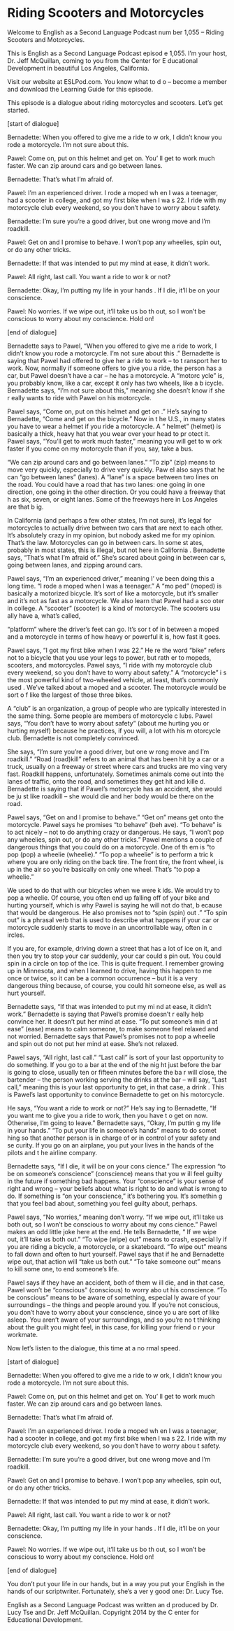 # Riding Scooters and Motorcycles

Welcome to English as a Second Language Podcast num ber 1,055 – Riding Scooters and Motorcycles.

This is English as a Second Language Podcast episod e 1,055. I’m your host, Dr. Jeff McQuillan, coming to you from the Center for E ducational Development in beautiful Los Angeles, California.

Visit our website at ESLPod.com. You know what to d o – become a member and download the Learning Guide for this episode.

This episode is a dialogue about riding motorcycles  and scooters. Let’s get started.

[start of dialogue]

Bernadette: When you offered to give me a ride to w ork, I didn’t know you rode a motorcycle. I’m not sure about this.

Pawel: Come on, put on this helmet and get on. You’ ll get to work much faster. We can zip around cars and go between lanes.

Bernadette: That’s what I’m afraid of.

Pawel: I’m an experienced driver. I rode a moped wh en I was a teenager, had a scooter in college, and got my first bike when I wa s 22. I ride with my motorcycle club every weekend, so you don’t have to worry abou t safety.

Bernadette: I’m sure you’re a good driver, but one wrong move and I’m roadkill.

Pawel: Get on and I promise to behave. I won’t pop any wheelies, spin out, or do any other tricks.

Bernadette: If that was intended to put my mind at ease, it didn’t work.

Pawel: All right, last call. You want a ride to wor k or not?

Bernadette: Okay, I’m putting my life in your hands . If I die, it’ll be on your conscience.

Pawel: No worries. If we wipe out, it’ll take us bo th out, so I won’t be conscious to worry about my conscience. Hold on!

[end of dialogue]

Bernadette says to Pawel, “When you offered to give  me a ride to work, I didn’t know you rode a motorcycle. I’m not sure about this .” Bernadette is saying that Pawel had offered to give her a ride to work – to t ransport her to work. Now, normally if someone offers to give you a ride, the person has a car, but Pawel doesn’t have a car – he has a motorcycle. A “motorc ycle” is, you probably know, like a car, except it only has two wheels, like a b icycle. Bernadette says, “I’m not sure about this,” meaning she doesn’t know if she r eally wants to ride with Pawel on his motorcycle.

Pawel says, “Come on, put on this helmet and get on .” He’s saying to Bernadette, “Come and get on the bicycle.” Now in t he U.S., in many states you have to wear a helmet if you ride a motorcycle. A “ helmet” (helmet) is basically a thick, heavy hat that you wear over your head to pr otect it. Pawel says, “You’ll get to work much faster,” meaning you will get to w ork faster if you come on my motorcycle than if you, say, take a bus.

“We can zip around cars and go between lanes.” “To zip” (zip) means to move very quickly, especially to drive very quickly. Paw el also says that he can “go between lanes” (lanes). A “lane” is a space between  two lines on the road. You could have a road that has two lanes: one going in one direction, one going in the other direction. Or you could have a freeway that h as six, seven, or eight lanes. Some of the freeways here in Los Angeles are that b ig.

In California (and perhaps a few other states, I’m not sure), it’s legal for motorcycles to actually drive between two cars that  are next to each other. It’s absolutely crazy in my opinion, but nobody asked me  for my opinion. That’s the law. Motorcycles can go in between cars. In some st ates, probably in most states, this is illegal, but not here in California . Bernadette says, “That’s what I’m afraid of.” She’s scared about going in between car s, going between lanes, and zipping around cars.

Pawel says, “I’m an experienced driver,” meaning I’ ve been doing this a long time. “I rode a moped when I was a teenager.” A “mo ped” (moped) is basically a motorized bicycle. It’s sort of like a motorcycle, but it’s smaller and it’s not as fast as a motorcycle. We also learn that Pawel had a sco oter in college. A “scooter” (scooter) is a kind of motorcycle. The scooters usu ally have a, what’s called,

“platform” where the driver’s feet can go. It’s sor t of in between a moped and a motorcycle in terms of how heavy or powerful it is,  how fast it goes.

Pawel says, “I got my first bike when I was 22.” He re the word “bike” refers not to a bicycle that you use your legs to power, but rath er to mopeds, scooters, and motorcycles. Pawel says, “I ride with my motorcycle  club every weekend, so you don’t have to worry about safety.” A “motorcycle” i s the most powerful kind of two-wheeled vehicle, at least, that’s commonly used . We’ve talked about a moped and a scooter. The motorcycle would be sort o f like the largest of those three bikes.

A “club” is an organization, a group of people who are typically interested in the same thing. Some people are members of motorcycle c lubs. Pawel says, “You don’t have to worry about safety” (about me hurting  you or hurting myself) because he practices, if you will, a lot with his m otorcycle club. Bernadette is not completely convinced.

She says, “I’m sure you’re a good driver, but one w rong move and I’m roadkill.” “Road (road)kill” refers to an animal that has been  hit by a car or a truck, usually on a freeway or street where cars and trucks are mo ving very fast. Roadkill happens, unfortunately. Sometimes animals come out into the lanes of traffic, onto the road, and sometimes they get hit and kille d. Bernadette is saying that if Pawel’s motorcycle has an accident, she would be ju st like roadkill – she would die and her body would be there on the road.

Pawel says, “Get on and I promise to behave.” “Get on” means get onto the motorcycle. Pawel says he promises “to behave” (beh ave). “To behave” is to act nicely – not to do anything crazy or dangerous. He says, “I won’t pop any wheelies, spin out, or do any other tricks.” Pawel mentions a couple of dangerous things that you could do on a motorcycle. One of th em is “to pop (pop) a wheelie (wheelie).” “To pop a wheelie” is to perform a tric k where you are only riding on the back tire. The front tire, the front wheel, is up in the air so you’re basically on only one wheel. That’s “to pop a wheelie.”

We used to do that with our bicycles when we were k ids. We would try to pop a wheelie. Of course, you often end up falling off of  your bike and hurting yourself, which is why Pawel is saying he will not do that, b ecause that would be dangerous. He also promises not to “spin (spin) out .” “To spin out” is a phrasal verb that is used to describe what happens if your car or motorcycle suddenly starts to move in an uncontrollable way, often in c ircles.

If you are, for example, driving down a street that  has a lot of ice on it, and then you try to stop your car suddenly, your car could s pin out. You could spin in a circle on top of the ice. This is quite frequent. I  remember growing up in Minnesota, and when I learned to drive, having this  happen to me once or twice, so it can be a common occurrence – but it is a very  dangerous thing because, of course, you could hit someone else, as well as hurt  yourself.

Bernadette says, “If that was intended to put my mi nd at ease, it didn’t work.” Bernadette is saying that Pawel’s promise doesn’t r eally help convince her. It doesn’t put her mind at ease. “To put someone’s min d at ease” (ease) means to calm someone, to make someone feel relaxed and not worried. Bernadette says that Pawel’s promises not to pop a wheelie and spin  out do not put her mind at ease. She’s not relaxed.

Pawel says, “All right, last call.” “Last call” is sort of your last opportunity to do something. If you go to a bar at the end of the nig ht just before the bar is going to close, usually ten or fifteen minutes before the ba r will close, the bartender – the person working serving the drinks at the bar – will  say, “Last call,” meaning this is your last opportunity to get, in that case, a drink . This is Pawel’s last opportunity to convince Bernadette to get on his motorcycle.

He says, “You want a ride to work or not?” He’s say ing to Bernadette, “If you want me to give you a ride to work, then you have t o get on now. Otherwise, I’m going to leave.” Bernadette says, “Okay, I’m puttin g my life in your hands.” “To put your life in someone’s hands” means to do somet hing so that another person is in charge of or in control of your safety and se curity. If you go on an airplane, you put your lives in the hands of the pilots and t he airline company.

Bernadette says, “If I die, it will be on your cons cience.” The expression “to be on someone’s conscience” (conscience) means that you w ill feel guilty in the future if something bad happens. Your “conscience” is your  sense of right and wrong – your beliefs about what is right to do and what is wrong to do. If something is “on your conscience,” it’s bothering you. It’s somethin g that you feel bad about, something you feel guilty about, perhaps.

Pawel says, “No worries,” meaning don’t worry. “If we wipe out, it’ll take us both out, so I won’t be conscious to worry about my cons cience.” Pawel makes an odd little joke here at the end. He tells Bernadette, “ If we wipe out, it’ll take us both out.” “To wipe (wipe) out” means to crash, especial ly if you are riding a bicycle, a motorcycle, or a skateboard. “To wipe out” means to  fall down and often to hurt yourself. Pawel says that if he and Bernadette wipe  out, that action will “take us both out.” “To take someone out” means to kill some one, to end someone’s life.

 Pawel says if they have an accident, both of them w ill die, and in that case, Pawel won’t be “conscious” (conscious) to worry abo ut his conscience. “To be conscious” means to be aware of something, especial ly aware of your surroundings – the things and people around you. If  you’re not conscious, you don’t have to worry about your conscience, since yo u are sort of like asleep. You aren’t aware of your surroundings, and so you’re no t thinking about the guilt you might feel, in this case, for killing your friend o r your workmate.

Now let’s listen to the dialogue, this time at a no rmal speed.

[start of dialogue]

Bernadette: When you offered to give me a ride to w ork, I didn’t know you rode a motorcycle. I’m not sure about this.

Pawel: Come on, put on this helmet and get on. You’ ll get to work much faster. We can zip around cars and go between lanes.

Bernadette: That’s what I’m afraid of.

Pawel: I’m an experienced driver. I rode a moped wh en I was a teenager, had a scooter in college, and got my first bike when I wa s 22. I ride with my motorcycle club every weekend, so you don’t have to worry abou t safety.

Bernadette: I’m sure you’re a good driver, but one wrong move and I’m roadkill.

Pawel: Get on and I promise to behave. I won’t pop any wheelies, spin out, or do any other tricks.

Bernadette: If that was intended to put my mind at ease, it didn’t work.

Pawel: All right, last call. You want a ride to wor k or not?

Bernadette: Okay, I’m putting my life in your hands . If I die, it’ll be on your conscience.

Pawel: No worries. If we wipe out, it’ll take us bo th out, so I won’t be conscious to worry about my conscience. Hold on!

[end of dialogue]

 You don’t put your life in our hands, but in a way you put your English in the hands of our scriptwriter. Fortunately, she’s a ver y good one: Dr. Lucy Tse.



English as a Second Language Podcast was written an d produced by Dr. Lucy Tse and Dr. Jeff McQuillan. Copyright 2014 by the C enter for Educational Development.

